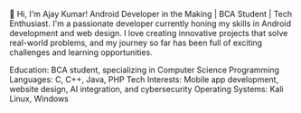 👋 Hi, I'm Ajay Kumar! Android Developer in the Making | BCA Student | Tech Enthusiast. I'm a passionate developer currently honing my skills in Android development and web design. I love creating innovative projects that solve real-world problems, and my journey so far has been full of exciting challenges and learning opportunities.

Education: BCA student, specializing in Computer Science
Programming Languages: C, C++, Java, PHP
Tech Interests: Mobile app development, website design, AI integration, and cybersecurity
Operating Systems: Kali Linux, Windows

<!---
ajay-kr-2k3/ajay-kr-2k3 is a ✨ special ✨ repository because its `README.md` (this file) appears on your GitHub profile.
You can click the Preview link to take a look at your changes.
--->
